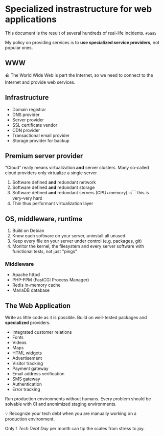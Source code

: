 # Specialized instrastructure for web applications

This document is the result of several hundreds of real-life incidents.
`#SaaS`

My policy on providing services is to **use specialized service providers**,
not popular ones.

## WWW

🪨 The World Wide Web is part the Internet,
so we need to connect to the Internet and provide web services.

## Infrastructure

- Domain registrar
- DNS provider
- Server provider
- SSL certificate vendor
- CDN provider
- Transactional email provider
- Storage provider for backup

## Premium server provider

"Cloud" really means virtualization **and** server clusters.
Many so-called cloud providers only virtualize a single server.

1. Software defined **and** redundant network
2. Software defined **and** redundant storage
3. Software defined **and** redundant servers
    (CPU+memory) 👈🏻 this is very-very hard
4. Thin thus performant virtualization layer

## OS, middleware, runtime

1. Build on Debian
2. Know each software on your server, uninstall all unused
3. Keep every file on your server under control (e.g. packages, git)
4. Monitor the kernel, the filesystem and every server software
    with functional tests, not just "pings"

### Middleware

- Apache httpd
- PHP-FPM (FastCGI Process Manager)
- Redis in-memory cache
- MariaDB database

## The Web Application

Write as little code as it is possible.
Build on well-tested packages and **specialized** providers.

- Integrated customer relations
- Fonts
- Videos
- Maps
- HTML widgets
- Advertisement
- Visitor tracking
- Payment gateway
- Email address verification
- SMS gateway
- Authentication
- Error tracking

Run production environments without humans.
Every problem should be solvable with CI
and anonimized staging environments.

💡 Recognize your tech debt when you are manually working
on a production environment.

Only 1 _Tech Debt Day_ per month can tip the scales from stress to joy.
